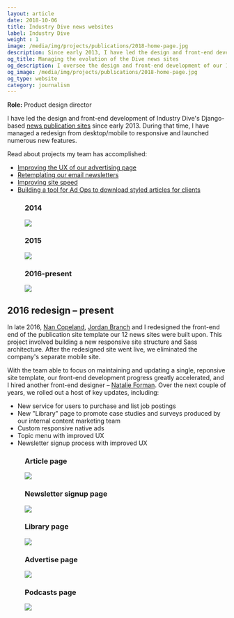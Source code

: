 ```yaml
---
layout: article
date: 2018-10-06
title: Industry Dive news websites
label: Industry Dive
weight : 1
image: /media/img/projects/publications/2018-home-page.jpg
description: Since early 2013, I have led the design and front-end development of Industry Dive's Django-based news sites.
og_title: Managing the evolution of the Dive news sites
og_description: I oversee the design and front-end development of our 14 Django-based news publications.
og_image: /media/img/projects/publications/2018-home-page.jpg
og_type: website
category: journalism
---
```


**Role:** Product design director

I have led the design and front-end development of Industry Dive's Django-based <a href="https://www.biopharmadive.com/">news publication sites</a> since early 2013. During that time, I have managed a redesign from desktop/mobile to responsive and launched numerous new features.

Read about projects my team has accomplished:

* <a href="https://design.industrydive.com/ux/2018/09/19/advertise-ux.html">Improving the UX of our advertising page</a>
* <a href="https://design.industrydive.com/product/2018/03/15/newsletter-rebase.html">Retemplating our email newsletters</a>
* <a href="https://design.industrydive.com/ux/2017/09/03/speed-intro.html">Improving site speed</a>
* <a href="https://design.industrydive.com/product/2017/07/15/promoted-pdf-button.html">Building a tool for Ad Ops to download styled articles for clients</a>

<section class="stripe-section-3">
	<section class="grid-wrapper tiles">
		<div class="figure-wrapper">
			<figure>
				<figcaption>
					<h3>2014</h3>
				</figcaption>
				<img src="/media/img/projects/publications/2014-brief-2.jpg">
			</figure>
		</div>
		<div class="figure-wrapper">
			<figure>
				<figcaption>
					<h3>2015</h3>
				</figcaption>
				<img src="/media/img/projects/publications/2016-brief.jpg">
			</figure>
		</div>
		<div class="figure-wrapper">
			<figure>
				<figcaption>
					<h3>2016-present</h3>
				</figcaption>
				<img src="/media/img/projects/publications/2018-brief.jpg" />
			</figure>
		</div>
	</section>
</section>

## 2016 redesign – present

In late 2016, <a href="https://www.nancopeland.com/">Nan Copeland</a>, <a href="https://jordanebranch.github.io/blog/">Jordan Branch</a> and I redesigned the front-end end of the publication site template our 12 news sites were built upon. This project involved building a new responsive site structure and Sass architecture. After the redesigned site went live, we eliminated the company's separate mobile site.

With the team able to focus on maintaining and updating a single, reponsive site template, our front-end development progress greatly accelerated, and I hired another front-end designer – <a href="http://natalieforman.com/">Natalie Forman</a>. Over the next couple of years, we rolled out a host of key updates, including:

* New service for users to purchase and list job postings
* New "Library" page to promote case studies and surveys produced by our internal content marketing team
* Custom responsive native ads
* Topic menu with improved UX
* Newsletter signup process with improved UX

<section class="stripe-section-3">
	<section class="grid-wrapper tiles">
		<div class="figure-wrapper">
			<figure>
				<figcaption>
					<h3>Article page</h3>
				</figcaption>
				<a href="/media/img/projects/publications/article-2018.jpg">
				<img src="/media/img/projects/publications/preview-article-2018.jpg">
				</a>
			</figure>
		</div>
		<div class="figure-wrapper">
			<figure>
				<figcaption>
					<h3>Newsletter signup page</h3>
				</figcaption>
				<a href="/media/img/projects/publications/signup-2018.jpg">
				<img src="/media/img/projects/publications/preview-signup-2018.jpg">
				</a>
			</figure>
		</div>
		<div class="figure-wrapper">
			<figure>
				<figcaption>
					<h3>Library page</h3>
				</figcaption>
				<a href="/media/img/projects/publications/library-2018.jpg">
				<img src="/media/img/projects/publications/preview-library-2018.jpg" />
				</a>
			</figure>
		</div>
		<div class="figure-wrapper">
			<figure>
				<figcaption>
					<h3>Advertise page</h3>
				</figcaption>
				<a href="/media/img/projects/publications/advertise-2018.jpg">
				<img src="/media/img/projects/publications/preview-advertise-2018.jpg" />
				</a>
			</figure>
		</div>
		<div class="figure-wrapper">
			<figure>
				<figcaption>
					<h3>Podcasts page</h3>
				</figcaption>
				<a href="/media/img/projects/publications/podcasts-2018.jpg">
				<img src="/media/img/projects/publications/preview-podcasts-2018.jpg" />
				</a>
			</figure>
		</div>
	</section>
</section>
